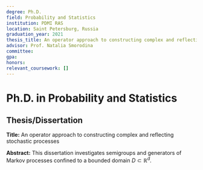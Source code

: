 ```yaml
---
degree: Ph.D.
field: Probability and Statistics
institution: PDMI RAS
location: Saint Petersburg, Russia
graduation_year: 2021
thesis_title: An operator approach to constructing complex and reflecting stochastic processes
advisor: Prof. Natalia Smorodina
committee: 
gpa: 
honors: 
relevant_coursework: []
---
```


# Ph.D. in Probability and Statistics

## Thesis/Dissertation

**Title:** An operator approach to constructing complex and reflecting stochastic processes

**Abstract:** This dissertation investigates semigroups and generators of Markov processes confined to a bounded domain $D \subset \mathbb{R}^d$.